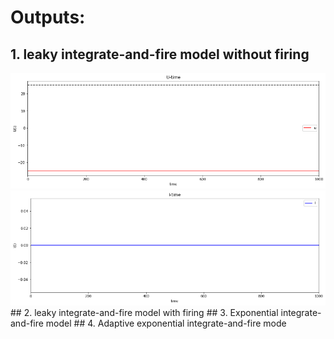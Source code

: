 # Outputs:
## 1. leaky integrate-and-fire model without firing
<img src="https://github.com/alisharifi2000/Computational-Neuroscience-SBU/blob/master/Project%201/fig30.png"/>
<img src="https://github.com/alisharifi2000/Computational-Neuroscience-SBU/blob/master/Project%201/fig31.png"/>
## 2. leaky integrate-and-fire model with firing 
## 3. Exponential integrate-and-fire model
## 4. Adaptive exponential integrate-and-fire mode
